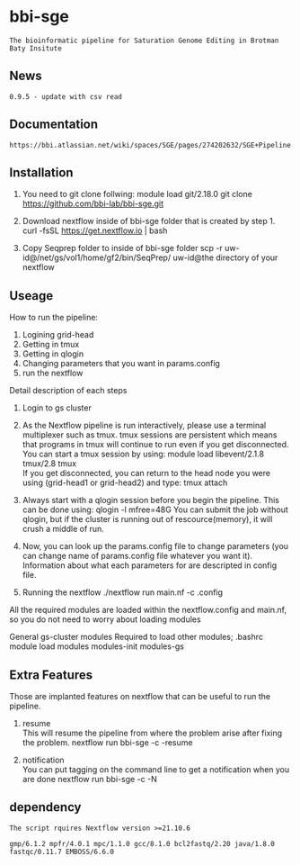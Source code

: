 # bbi-sge
    The bioinformatic pipeline for Saturation Genome Editing in Brotman Baty Insitute

## News
    0.9.5 - update with csv read

## Documentation
    https://bbi.atlassian.net/wiki/spaces/SGE/pages/274202632/SGE+Pipeline

## Installation

1. You need to git clone follwing:
        module load git/2.18.0
        git clone https://github.com/bbi-lab/bbi-sge.git

2. Download nextflow inside of bbi-sge folder that is created by step 1.   
        curl -fsSL https://get.nextflow.io | bash

3. Copy Seqprep folder to inside of bbi-sge folder
    scp -r uw-id@/net/gs/vol1/home/gf2/bin/SeqPrep/ uw-id@the directory of your nextflow

## Useage

How to run the pipeline:
1. Logining grid-head
2. Getting in tmux
3. Getting in qlogin
4. Changing parameters that you want in params.config
5. run the nextflow

Detail description of each steps

1. Login to gs cluster  

2. As the Nextflow pipeline is run interactively, please use a terminal multiplexer such as tmux. tmux sessions are persistent which means that programs in tmux will continue to run even if you get disconnected. You can start a tmux session by using:
    module load libevent/2.1.8 tmux/2.8
    tmux   
If you get disconnected, you can return to the head node you were using (grid-head1 or grid-head2) and type:
    tmux attach

3. Always start with a qlogin session before you begin the pipeline. This can be done using:
    qlogin -l mfree=48G 
You can submit the job without qlogin, but if the cluster is running out of rescource(memory), it will crush a middle of run.

4. Now, you can look up the params.config file to change parameters (you can change name of params.config file whatever you want it). Information about what each parameters for are descripted in config file.

5. Running the nextflow
        ./nextflow run main.nf -c <config name>.config 

All the required modules are loaded within the nextflow.config and main.nf, so you do not need to worry about loading modules 

General gs-cluster modules 
Required to load other modules; .bashrc
    module load modules modules-init modules-gs  

## Extra Features
Those are implanted features on nextflow that can be useful to run the pipeline.

1. resume  
This will resume the pipeline from where the problem arise after fixing the problem.
    nextflow run bbi-sge -c <config name> -resume

2. notification  
You can put tagging on the command line to get a notification when you are done
    nextflow run bbi-sge -c <config name> -N <recipient address>  

## dependency
    The script rquires Nextflow version >=21.10.6  

    gmp/6.1.2 mpfr/4.0.1 mpc/1.1.0 gcc/8.1.0 bcl2fastq/2.20 java/1.8.0 fastqc/0.11.7 EMBOSS/6.6.0
